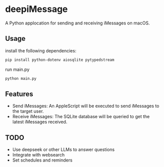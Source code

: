 # deepiMessage

A Python applocation for sending and receiving iMessages on macOS. 

## Usage

install the following dependencies:

```bash
pip install python-dotenv aiosqlite pytypedstream
```

run main.py

```bash
python main.py
```

## Features

- Send iMessages:
  An AppleScript will be executed to send iMessages to the target user.
- Receive iMessages:
  The SQLite database will be queried to get the latest iMessages received.

## TODO

- Use deepseek or other LLMs to answer questions
- Integrate with websearch
- Set schedules and reminders